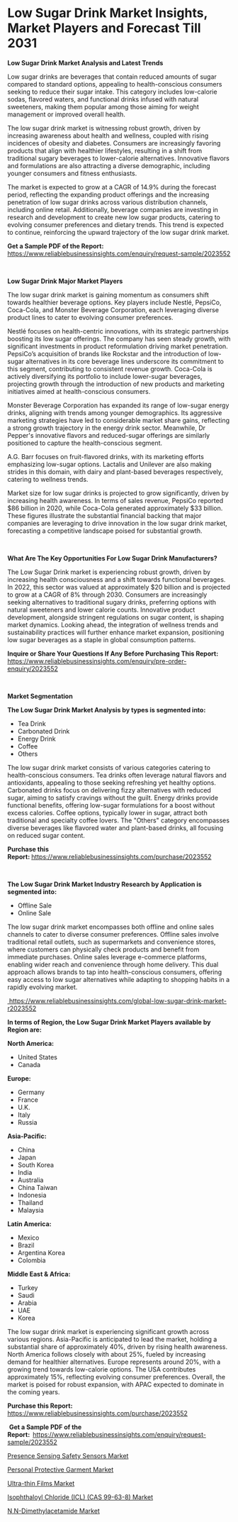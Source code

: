 <p><h1>Low Sugar Drink Market Insights, Market Players and Forecast Till 2031</h1></p><p><strong>Low Sugar Drink Market Analysis and Latest Trends</strong></p>
<p><p>Low sugar drinks are beverages that contain reduced amounts of sugar compared to standard options, appealing to health-conscious consumers seeking to reduce their sugar intake. This category includes low-calorie sodas, flavored waters, and functional drinks infused with natural sweeteners, making them popular among those aiming for weight management or improved overall health.</p><p>The low sugar drink market is witnessing robust growth, driven by increasing awareness about health and wellness, coupled with rising incidences of obesity and diabetes. Consumers are increasingly favoring products that align with healthier lifestyles, resulting in a shift from traditional sugary beverages to lower-calorie alternatives. Innovative flavors and formulations are also attracting a diverse demographic, including younger consumers and fitness enthusiasts.</p><p>The market is expected to grow at a CAGR of 14.9% during the forecast period, reflecting the expanding product offerings and the increasing penetration of low sugar drinks across various distribution channels, including online retail. Additionally, beverage companies are investing in research and development to create new low sugar products, catering to evolving consumer preferences and dietary trends. This trend is expected to continue, reinforcing the upward trajectory of the low sugar drink market.</p></p>
<p><strong>Get a Sample PDF of the Report:&nbsp;</strong> <a href="https://www.reliablebusinessinsights.com/enquiry/request-sample/2023552?utm_campaign=1571&utm_medium=2&utm_source=Github&utm_content=ia&utm_term=28102024&utm_id=low-sugar-drink">https://www.reliablebusinessinsights.com/enquiry/request-sample/2023552</a></p>
<p>&nbsp;</p>
<p><strong>Low Sugar Drink Major Market Players</strong></p>
<p><p>The low sugar drink market is gaining momentum as consumers shift towards healthier beverage options. Key players include Nestlé, PepsiCo, Coca-Cola, and Monster Beverage Corporation, each leveraging diverse product lines to cater to evolving consumer preferences.</p><p>Nestlé focuses on health-centric innovations, with its strategic partnerships boosting its low sugar offerings. The company has seen steady growth, with significant investments in product reformulation driving market penetration. PepsiCo’s acquisition of brands like Rockstar and the introduction of low-sugar alternatives in its core beverage lines underscore its commitment to this segment, contributing to consistent revenue growth. Coca-Cola is actively diversifying its portfolio to include lower-sugar beverages, projecting growth through the introduction of new products and marketing initiatives aimed at health-conscious consumers.</p><p>Monster Beverage Corporation has expanded its range of low-sugar energy drinks, aligning with trends among younger demographics. Its aggressive marketing strategies have led to considerable market share gains, reflecting a strong growth trajectory in the energy drink sector. Meanwhile, Dr Pepper's innovative flavors and reduced-sugar offerings are similarly positioned to capture the health-conscious segment.</p><p>A.G. Barr focuses on fruit-flavored drinks, with its marketing efforts emphasizing low-sugar options. Lactalis and Unilever are also making strides in this domain, with dairy and plant-based beverages respectively, catering to wellness trends.</p><p>Market size for low sugar drinks is projected to grow significantly, driven by increasing health awareness. In terms of sales revenue, PepsiCo reported $86 billion in 2020, while Coca-Cola generated approximately $33 billion. These figures illustrate the substantial financial backing that major companies are leveraging to drive innovation in the low sugar drink market, forecasting a competitive landscape poised for substantial growth.</p></p>
<p>&nbsp;</p>
<p><strong>What Are The Key Opportunities For Low Sugar Drink Manufacturers?</strong></p>
<p><p>The Low Sugar Drink market is experiencing robust growth, driven by increasing health consciousness and a shift towards functional beverages. In 2022, this sector was valued at approximately $20 billion and is projected to grow at a CAGR of 8% through 2030. Consumers are increasingly seeking alternatives to traditional sugary drinks, preferring options with natural sweeteners and lower calorie counts. Innovative product development, alongside stringent regulations on sugar content, is shaping market dynamics. Looking ahead, the integration of wellness trends and sustainability practices will further enhance market expansion, positioning low sugar beverages as a staple in global consumption patterns.</p></p>
<p><strong>Inquire or Share Your Questions If Any Before Purchasing This Report:</strong> <a href="https://www.reliablebusinessinsights.com/enquiry/pre-order-enquiry/2023552?utm_campaign=1571&utm_medium=2&utm_source=Github&utm_content=ia&utm_term=28102024&utm_id=low-sugar-drink">https://www.reliablebusinessinsights.com/enquiry/pre-order-enquiry/2023552</a></p>
<p>&nbsp;</p>
<p><strong>Market Segmentation</strong></p>
<p><strong>The Low Sugar Drink Market Analysis by types is segmented into:</strong></p>
<p><ul><li>Tea Drink</li><li>Carbonated Drink</li><li>Energy Drink</li><li>Coffee</li><li>Others</li></ul></p>
<p><p>The low sugar drink market consists of various categories catering to health-conscious consumers. Tea drinks often leverage natural flavors and antioxidants, appealing to those seeking refreshing yet healthy options. Carbonated drinks focus on delivering fizzy alternatives with reduced sugar, aiming to satisfy cravings without the guilt. Energy drinks provide functional benefits, offering low-sugar formulations for a boost without excess calories. Coffee options, typically lower in sugar, attract both traditional and specialty coffee lovers. The "Others" category encompasses diverse beverages like flavored water and plant-based drinks, all focusing on reduced sugar content.</p></p>
<p><strong>Purchase this Report:&nbsp;</strong><a href="https://www.reliablebusinessinsights.com/purchase/2023552?utm_campaign=1571&utm_medium=2&utm_source=Github&utm_content=ia&utm_term=28102024&utm_id=low-sugar-drink">https://www.reliablebusinessinsights.com/purchase/2023552</a></p>
<p>&nbsp;</p>
<p><strong>The Low Sugar Drink Market Industry Research by Application is segmented into:</strong></p>
<p><ul><li>Offline Sale</li><li>Online Sale</li></ul></p>
<p><p>The low sugar drink market encompasses both offline and online sales channels to cater to diverse consumer preferences. Offline sales involve traditional retail outlets, such as supermarkets and convenience stores, where customers can physically check products and benefit from immediate purchases. Online sales leverage e-commerce platforms, enabling wider reach and convenience through home delivery. This dual approach allows brands to tap into health-conscious consumers, offering easy access to low sugar alternatives while adapting to shopping habits in a rapidly evolving market.</p></p>
<p><a href="https://www.reliablebusinessinsights.com/global-low-sugar-drink-market-r2023552?utm_campaign=1571&utm_medium=2&utm_source=Github&utm_content=ia&utm_term=28102024&utm_id=low-sugar-drink">&nbsp;https://www.reliablebusinessinsights.com/global-low-sugar-drink-market-r2023552</a></p>
<p><strong>In terms of Region, the Low Sugar Drink Market Players available by Region are:</strong></p>
<p>
    <p> <strong> North America: </strong>
        <ul>
            <li>United States</li>
            <li>Canada</li>
        </ul>
        </p> 
    <p> <strong> Europe: </strong>
        <ul>
            <li>Germany</li>
            <li>France</li>
            <li>U.K.</li>
            <li>Italy</li>
            <li>Russia</li>
        </ul>
        </p> 
    <p> <strong> Asia-Pacific: </strong>
        <ul>
            <li>China</li>
            <li>Japan</li>
            <li>South Korea</li>
            <li>India</li>
            <li>Australia</li>
            <li>China Taiwan</li>
            <li>Indonesia</li>
            <li>Thailand</li>
            <li>Malaysia</li>
        </ul>
        </p> 
    <p> <strong> Latin America: </strong>
        <ul>
            <li>Mexico</li>
            <li>Brazil</li>
            <li>Argentina Korea</li>
            <li>Colombia</li>
        </ul>
        </p> 
    <p> <strong> Middle East & Africa: </strong>
        <ul>
            <li>Turkey</li>
            <li>Saudi</li>
            <li>Arabia</li>
            <li>UAE</li>
            <li>Korea</li>
        </ul>
    </p>
    </p>
<p><p>The low sugar drink market is experiencing significant growth across various regions. Asia-Pacific is anticipated to lead the market, holding a substantial share of approximately 40%, driven by rising health awareness. North America follows closely with about 25%, fueled by increasing demand for healthier alternatives. Europe represents around 20%, with a growing trend towards low-calorie options. The USA contributes approximately 15%, reflecting evolving consumer preferences. Overall, the market is poised for robust expansion, with APAC expected to dominate in the coming years.</p></p>
<p><strong>Purchase this Report: </strong><a href="https://www.reliablebusinessinsights.com/purchase/2023552?utm_campaign=1571&utm_medium=2&utm_source=Github&utm_content=ia&utm_term=28102024&utm_id=low-sugar-drink">https://www.reliablebusinessinsights.com/purchase/2023552</a></p>
<p>&nbsp;<strong>Get a Sample PDF of the Report:&nbsp;&nbsp;</strong><a href="https://www.reliablebusinessinsights.com/enquiry/request-sample/2023552?utm_campaign=1571&utm_medium=2&utm_source=Github&utm_content=ia&utm_term=28102024&utm_id=low-sugar-drink">https://www.reliablebusinessinsights.com/enquiry/request-sample/2023552</a></p>
<p><strong></strong></p>
<p><p><a href="https://github.com/hgf64gh/Market-Research-Report-List-1/blob/main/presence-sensing-safety-sensors-market.md?utm_campaign=1571&utm_medium=2&utm_source=Github&utm_content=ia&utm_term=28102024&utm_id=low-sugar-drink">Presence Sensing Safety Sensors Market</a></p><p><a href="https://www.linkedin.com/pulse/personal-protective-garment-market-global-analysis-trends-ii0de?utm_campaign=1571&utm_medium=2&utm_source=Github&utm_content=ia&utm_term=28102024&utm_id=low-sugar-drink">Personal Protective Garment Market</a></p><p><a href="https://www.linkedin.com/pulse/ultra-thin-films-market-outlook-complete-industry-analysis-mdsff?utm_campaign=1571&utm_medium=2&utm_source=Github&utm_content=ia&utm_term=28102024&utm_id=low-sugar-drink">Ultra-thin Films Market</a></p><p><a href="https://www.linkedin.com/pulse/isophthaloyl-chloride-icl-cas-99-63-8-market-industry-trends-tvkre?utm_campaign=1571&utm_medium=2&utm_source=Github&utm_content=ia&utm_term=28102024&utm_id=low-sugar-drink">Isophthaloyl Chloride (ICL) (CAS 99-63-8) Market</a></p><p><a href="https://www.linkedin.com/pulse/consumer-behavior-shifts-nn-dimethylacetamide-market-demand-diydf?utm_campaign=1571&utm_medium=2&utm_source=Github&utm_content=ia&utm_term=28102024&utm_id=low-sugar-drink">N,N-Dimethylacetamide Market</a></p></p>